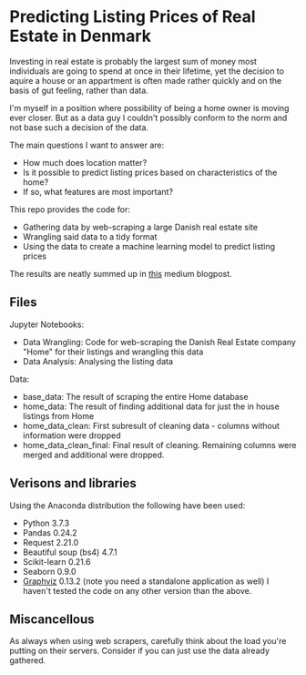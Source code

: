 # Predicting Listing Prices of Real Estate in Denmark
Investing in real estate is probably the largest sum of money most individuals are going to spend at once in their lifetime, yet the decision to aquire a house or an appartment is often made rather quickly and on the basis of gut feeling, rather than data. 

I'm myself in a position where possibility of being a home owner is moving ever closer. But as a data guy I couldn't possibly conform to the norm and not base such a decision of the data.

The main questions I want to answer are:
* How much does location matter?
* Is it possible to predict listing prices based on characteristics of the home?
* If so, what features are most important?

This repo provides the code for:
* Gathering data by web-scraping a large Danish real estate site
* Wrangling said data to a tidy format
* Using the data to create a machine learning model to predict listing prices

The results are neatly summed up in [this](https://medium.com/@mathias.b.sorensen/the-truth-about-real-estate-listing-prices-35e1bc0f7ca1?sk=61d4f01a2934d9dd59f4b75651cac0eb) medium blogpost.

## Files
Jupyter Notebooks:
* Data Wrangling: Code for web-scraping the Danish Real Estate company "Home" for their listings and wrangling this data
* Data Analysis: Analysing the listing data

Data:
* base_data: The result of scraping the entire Home database
* home_data: The result of finding additional data for just the in house listings from Home
* home_data_clean: First subresult of cleaning data - columns without information were dropped
* home_data_clean_final: Final result of cleaning. Remaining columns were merged and additional were dropped.

## Verisons and libraries
Using the Anaconda distribution the following have been used:
* Python 3.7.3
* Pandas 0.24.2
* Request 2.21.0
* Beautiful soup (bs4) 4.7.1
* Scikit-learn  0.21.6
* Seaborn 0.9.0
* [Graphviz](https://www.graphviz.org/) 0.13.2 (note you need a standalone application as well)
I haven't tested the code on any other version than the above.

## Miscancellous
As always when using web scrapers, carefully think about the load you're putting on their servers. Consider if you can just use the data already gathered.